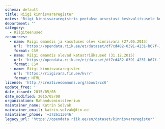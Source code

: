 ```yaml
---
schema: default
title: Riigi kinnisvararegister
notes: 'Riigi kinnisvararegistris peetakse arvestust keskvalitsusele kuuluva või tema poolt kasutatava kinnisvara üle. Õiguslik tähendus on riigivara valitseja ja volitatud asutuse määramise andmetel. Põhimäärus: https://www.riigiteataja.ee/akt/128122010002.'
department: ''
category:
  - Riigiteenused
resources:
  - name: Riigi omandis ja kasutuses olev kinnisvara (27.05.2015)
    url: 'https://opendata.riik.ee/et/dataset/df7cd482-0391-4231-b67f-1efd7c4e8a43/resource/8121cbff-f1ff-4d09-954a-aac829a55d32/download/varadeloend.csv'
    format: CSV
  - name: Riigi omandis olevad katastriüksused (31.12.2015)
    url: 'https://opendata.riik.ee/et/dataset/df7cd482-0391-4231-b67f-1efd7c4e8a43/resource/42d31566-5ebf-4232-b853-b939b848e33d/download/kvrmaad20151231utf8.csv'
    format: CSV
  - name: Riigi kinnisvararegister
    url: 'https://riigivara.fin.ee/kvr/'
    format: HTML
license: 'http://creativecommons.org/about/cc0'
update_freq: ''
date_issued: 2015/05/08
date_modified: 2015/05/08
organization: Rahandusministeerium
maintainer_name: Katrin Solvak
maintainer_email: katrin.solvak@fin.ee
maintainer_phone: '+3726113046'
legacy_url: 'https://opendata.riik.ee/en/dataset/kinnisvararegister'
---
```


